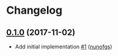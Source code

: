 # Changelog

## [0.1.0](https://github.com/nunofgs/pm2-datadog/releases/tag/0.1.0) (2017-11-02)
- Add initial implementation [\#1](https://github.com/nunofgs/pm2-datadog/pull/1) ([nunofgs](https://github.com/nunofgs))
